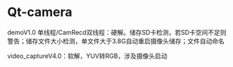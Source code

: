# Qt-camera

demoV1.0 单线程/CamRecd双线程：硬解。储存SD卡检测，若SD卡空间不足则警告；储存文件大小检测，单文件大于3.8G自动重启摄像头储存；文件自动命名

video_captureV4.0：软解，YUV转RGB，涉及摄像头启动
